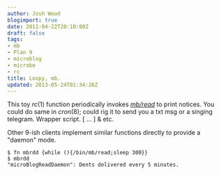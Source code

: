 ```yaml
---
author: Josh Wood
blogimport: true
date: 2011-04-22T20:10:00Z
draft: false
tags:
- mb
- Plan 9
- microblog
- microbe
- rc
title: Loopy, mb.
updated: 2013-05-24T01:34:26Z
---
```


This toy *rc*(1) function periodically invokes [*mb/read*](/project/mb/)
to print notices.<!--more--> You could do same in *cron*(8); could rig
it to send you a txt msg or a singing telegram. Wrapper script. [ ... ]
&amp; etc.

Other 9-ish clients implement similar functions directly to provide a
"daemon" mode.

```
$ fn mbrdd {while (){/bin/mb/read;sleep 300}}
$ mbrdd
"microBlogReadDaemon": Dents delivered every 5 minutes.
```
